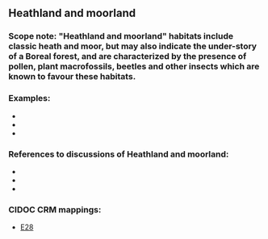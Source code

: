 
## Heathland and moorland 

###  Scope note: "Heathland and moorland" habitats include classic heath and moor, but may also indicate the under-story of a Boreal forest, and are characterized by the presence of pollen, plant macrofossils, beetles and other insects which are known to favour these habitats.



### Examples: 

* 
* 
* 

### References to discussions of Heathland and moorland:

* 

* 

* 

### CIDOC CRM mappings: 

* [E28](http://www.cidoc-crm.org/entity/e28-conceptual-object/version-6.2)
